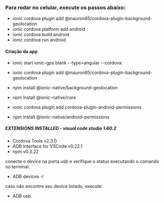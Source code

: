 ### Para rodar no celular, execute os passos abaixo:
- ionic cordova plugin add @mauron85/cordova-plugin-background-geolocation
- ionic cordova platform add android
- ionic cordova build android
- ionic cordova run android

#### Criação da app
- ionic start ionic-gps blank --type=angular --cordova
- ionic cordova plugin add @mauron85/cordova-plugin-background-geolocation
- npm install @ionic-native/background-geolocation
- npm install @ionic-native/core

- ionic cordova plugin add cordova-plugin-android-permissions
- npm install @ionic-native/android-permissions

##### EXTENSIONS INSTALLED - visual code studio 1.60.2
- Cordova Tools v2.3.0
- ADB Interface for VSCode v0.22.1
- npm v0.3.22

conecte o device na porta usb e verifique o status executando o comando no terminal:

- ADB devices -l

caso não encontre seu device listado, execute:

- ADB usb